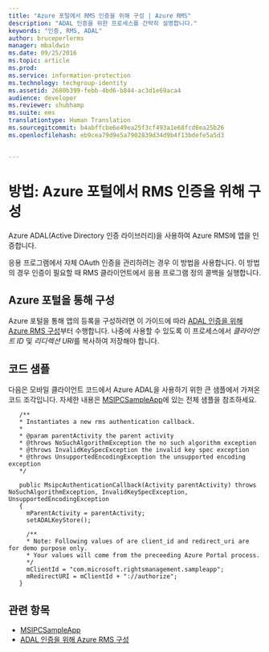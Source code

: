 ```yaml
---
title: "Azure 포털에서 RMS 인증을 위해 구성 | Azure RMS"
description: "ADAL 인증을 위한 프로세스를 간략히 설명합니다."
keywords: "인증, RMS, ADAL"
author: bruceperlerms
manager: mbaldwin
ms.date: 09/25/2016
ms.topic: article
ms.prod: 
ms.service: information-protection
ms.technology: techgroup-identity
ms.assetid: 2680b399-febb-4bd6-b844-ac3d1e69aca4
audience: developer
ms.reviewer: shubhamp
ms.suite: ems
translationtype: Human Translation
ms.sourcegitcommit: b4abffcbe6e49ea25f3cf493a1e68fcd6ea25b26
ms.openlocfilehash: eb9cea79d9e5a7902839d34d9b4f13bdefe5a5d3


---
```


# 방법: Azure 포털에서 RMS 인증을 위해 구성

Azure ADAL(Active Directory 인증 라이브러리)을 사용하여 Azure RMS에 앱을 인증합니다.

응용 프로그램에서 자체 OAuth 인증을 관리하려는 경우 이 방법을 사용합니다. 이 방법의 경우 인증이 필요할 때 RMS 클라이언트에서 응용 프로그램 정의 콜백을 실행합니다.

## Azure 포털을 통해 구성
Azure 포털을 통해 앱의 등록을 구성하려면 이 가이드에 따라 [ADAL 인증을 위해 Azure RMS 구성](adal-auth.md)부터 수행합니다. 나중에 사용할 수 있도록 이 프로세스에서 *클라이언트 ID* 및 *리디렉션 URI*를 복사하여 저장해야 합니다.

## 코드 샘플
다음은 모바일 클라이언트 코드에서 Azure ADAL을 사용하기 위한 큰 샘플에서 가져온 코드 조각입니다. 자세한 내용은 [MSIPCSampleApp](https://github.com/AzureAD/rms-sdk-ui-for-android/tree/master/samples/MsipcSampleApp)에 있는 전체 샘플을 참조하세요.

       /**
       * Instantiates a new rms authentication callback.
       *
       * @param parentActivity the parent activity
       * @throws NoSuchAlgorithmException the no such algorithm exception
       * @throws InvalidKeySpecException the invalid key spec exception
       * @throws UnsupportedEncodingException the unsupported encoding exception
       */

       public MsipcAuthenticationCallback(Activity parentActivity) throws NoSuchAlgorithmException, InvalidKeySpecException, UnsupportedEncodingException
       {
         mParentActivity = parentActivity;
         setADALKeyStore();

         /**
         * Note: Following values of are client_id and redirect_uri are for demo purpose only.
         * Your values will come from the preceeding Azure Portal process.
         */
         mClientId = "com.microsoft.rightsmanagement.sampleapp";
         mRedirectURI = mClientId + "://authorize";
       }


## 관련 항목

- [MSIPCSampleApp](https://github.com/AzureAD/rms-sdk-ui-for-android/tree/master/samples/MsipcSampleApp)
- [ADAL 인증을 위해 Azure RMS 구성](adal-auth.md)



<!--HONumber=Sep16_HO5-->



